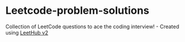 # Leetcode-problem-solutions
Collection of LeetCode questions to ace the coding interview! - Created using [LeetHub v2](https://github.com/arunbhardwaj/LeetHub-2.0)
